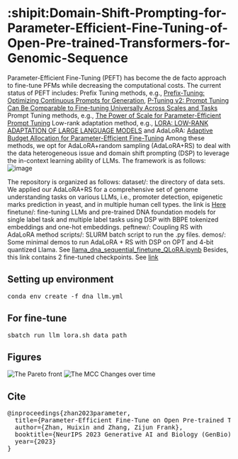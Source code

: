 # :shipit:Domain-Shift-Prompting-for-Parameter-Efficient-Fine-Tuning-of-Open-Pre-trained-Transformers-for-Genomic-Sequence

Parameter-Efficient Fine-Tuning (PEFT) has become the de facto approach to fine-tune PFMs while decreasing the computational costs. The current status of PEFT includes:
Prefix Tuning methods, e.g., [Prefix-Tuning: Optimizing Continuous Prompts for Generation](https://aclanthology.org/2021.acl-long.353/), [P-Tuning v2: Prompt Tuning Can Be Comparable to Fine-tuning Universally Across Scales and Tasks](https://arxiv.org/pdf/2110.07602.pdf)
Prompt Tuning methods, e.g., [The Power of Scale for Parameter-Efficient Prompt Tuning](https://arxiv.org/abs/2104.08691)
Low-rank adaptation method, e.g.,  [LORA: LOW-RANK ADAPTATION OF LARGE LANGUAGE MODELS](https://arxiv.org/abs/2106.09685) and AdaLoRA: [Adaptive Budget Allocation for Parameter-Efficient Fine-Tuning](https://arxiv.org/abs/2303.10512)
Among these methods, we opt for AdaLoRA+random sampling (AdaLoRA+RS) to deal with the data heterogeneous issue and domain shift prompting (DSP) to leverage the in-context learning ability of LLMs. The framework is as follows:
![image](https://github.com/zhanglab-aim/finetune-llm/tree/v3/figures/PLM_figure.png)

The repository is organized as follows:
dataset/: the directory of data sets. We applied our AdaLoRA+RS for a comprehensive set of genome understanding tasks on various LLMs, i.e., promoter detection, epigenetic marks prediction in yeast, and in multiple human cell types. the link is [Here](https://drive.google.com/drive/folders/12FAujYJIT-XR9PCKECvHmLEeTykLkmo9?usp=share_link)
finetune/: fine-tuning LLMs and pre-trained DNA foundation models for single label task and multiple label tasks using DSP with BBPE tokenized embeddings and one-hot embeddings.
peftnew/: Coupling RS with AdaLoRA method
scripts/: SLURM batch script to run the .py files.
demos/: Some minimal demos to run AdaLoRA + RS with DSP on OPT and 4-bit quantized Llama. See [llama_dna_sequential_finetune_QLoRA.ipynb](https://github.com/zhanglab-aim/finetune-llm/blob/main/llama_dna_sequential_finetune_QLoRA.ipynb)
 Besides, this link contains 2 fine-tuned checkpoints. See [link](https://drive.google.com/drive/folders/1pDPujSbqzOVxz8OeWtzOTgvjOKInC4nV?usp=share_link)
## Setting up environment 
<pre>
conda env create -f dna_llm.yml
</pre>

## For fine-tune
<pre>
sbatch run_llm_lora.sh data_path
</pre>

## Figures
![The Pareto front](https://github.com/zhanglab-aim/finetune-llm/tree/v3/figures/pareto_front.png)
![The MCC Changes over time](https://github.com/zhanglab-aim/finetune-llm/tree/v3/figures/mcc.png)

## Cite
<pre>
@inproceedings{zhan2023parameter,
  title={Parameter-Efficient Fine-Tune on Open Pre-trained Transformers for Genomic Sequence},
  author={Zhan, Huixin and Zhang, Zijun Frank},
  booktitle={NeurIPS 2023 Generative AI and Biology (GenBio) Workshop},
  year={2023}
}
</pre>

